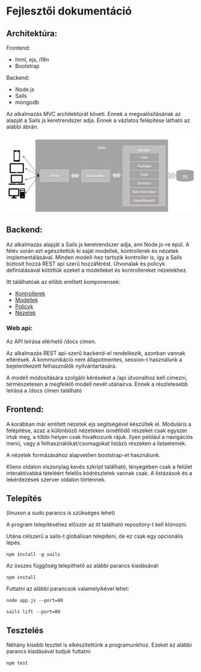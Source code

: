 # Fejlesztői dokumentáció

## Architektúra:

Frontend:
  - html, ejs, i18n
  - Bootstrap

Backend:
  - Node.js
  - Sails
  - mongodb

<p>Az alkalmazás MVC architektúrát követi. Ennek a megvalósításának az alapját a Sails js keretrendszer adja. Ennek a vázlatos felépítése látható az alábbi ábrán.</p>

<p align="center">
<img src="./assets/architecture.png">
</p>

## Backend:
<p>Az alkalmazás alapját a Sails js keretrendszer adja, ami Node.js-re épül. A félév során ezt egészítettük ki saját modellek, kontrollerek és nézetek implementálásával. Minden modell-hez tartozik kontroller is, így a Sails biztosít hozzá REST api szerű hozzáférést. Útvonalak és policyk definiálásával kötöttük ezeket a modelleket és kontrollereket nézetekhez.</p>

Itt találhatóak az előbb említett komponensek:
 - <a href="../api/controllers">Kontrollerek</a>
 - <a href="../api/models">Modellek</a>
 - <a href="../api/policies">Policyk</a>
 - <a href="../views">Nézetek</a>

### Web api:

<p>Az API leírása elérhető /docs címen.</p>
<p>Az alkalmazás REST api-szerű backend-el rendelkezik, azonban vannak eltérések. A kommunikáció nem állapotmentes, session-t használunk a bejelentkezett felhasználók nyílvántartására. </p>
<p>A modell módosítására szolgáló kéréseket a /api útvonalhoz kell címezni, természetesen a megfelelő modell nevét utánaírva. Ennek a részletesebb leírása a /docs címen található</p>

## Frontend:
<p>A korábban már említett nézetek ejs segítségével készültek el. Moduláris a felépítése, azaz a különböző nézeteken ismétlődő részeket csak egyszer írtuk meg, a többi helyen csak hivatkozunk rájuk. Ilyen például a navigációs menü, vagy a felhasználókat/csomagokat listázó részeken a listaelemek.</p>
<p>A nézetek formázásához alapvetően bootstrap-et használunk.</p>
<p>Kliens oldalon viszonylag kevés szkript található, lényegében csak a felület interaktívabbá tételéért felelős kódrészletek vannak csak. A listázások és a lekérdezések szerver oldalon történnek.</p>

## Telepítés

<p>(linuxon a sudo parancs is szükséges lehet)</p>

<p>A program telepítéséhez először az itt található repository-t kell klónozni.</p>
<p>Utána célszerű a sails-t globálisan telepíteni, de ez csak egy opcionális lépés.</p>

```
npm install -g sails
```

<p>Az összes függőség telepíthető az alábbi parancs kiadásával:</p>

```
npm install
```

<p>Futtatni az alábbi parancsok valamelyikével lehet:</p>

```
node app.js --port=80
```

```
sails lift --port=80
```

## Tesztelés

<p>Néhány kisebb tesztet is elkészítettünk a programunkhoz. Ezeket az alábbi parancs kiadásával tudjuk futtatni:</p>

```
npm test
```

